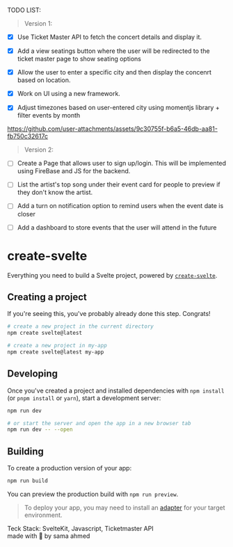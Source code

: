 TODO LIST:

> Version 1: 
- [x] Use Ticket Master API to fetch the concert details and display it.
- [x] Add a view seatings button where the user will be redirected to the ticket master page to show seating options
- [x] Allow the user to enter a specific city and then display the concenrt based on location.
- [x] Work on UI using a new framework.
- [x] Adjust timezones based on user-entered city using momentjs library + filter events by month


https://github.com/user-attachments/assets/9c30755f-b6a5-46db-aa81-fb750c32617c


> Version 2:
- [ ] Create a Page that allows user to sign up/login. This will be implemented using FireBase and JS for the backend.
- [ ] List the artist's top song under their event card for people to preview if they don't know the artist.
- [ ] Add a turn on notification option to remind users when the event date is closer
- [ ] Add a dashboard to store events that the user will attend in the future



# create-svelte

Everything you need to build a Svelte project, powered by [`create-svelte`](https://github.com/sveltejs/kit/tree/main/packages/create-svelte).

## Creating a project

If you're seeing this, you've probably already done this step. Congrats!

```bash
# create a new project in the current directory
npm create svelte@latest

# create a new project in my-app
npm create svelte@latest my-app
```

## Developing

Once you've created a project and installed dependencies with `npm install` (or `pnpm install` or `yarn`), start a development server:

```bash
npm run dev

# or start the server and open the app in a new browser tab
npm run dev -- --open
```

## Building

To create a production version of your app:

```bash
npm run build
```

You can preview the production build with `npm run preview`.

> To deploy your app, you may need to install an [adapter](https://kit.svelte.dev/docs/adapters) for your target environment.


Teck Stack: SvelteKit, Javascript, Ticketmaster API <br>
made with 💚 by sama ahmed

